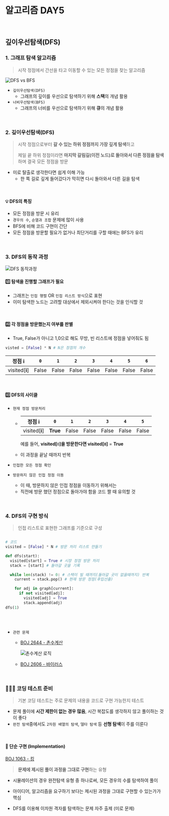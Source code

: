 # 알고리즘 DAY5

<br>

## 깊이우선탐색(DFS)

### 1. 그래프 탐색 알고리즘

> 시작 정점에서 간선을 타고 이동할 수 있는 모든 정점을 찾는 알고리즘

![DFS vs BFS](https://user-images.githubusercontent.com/108653518/184154703-c3ebe5c2-7cb7-4855-ac0c-b60503e503ea.jpg)

- `깊이우선탐색(DFS) `
  -  그래프의 깊이를 우선으로 탐색하기 위해 **스택**의 개념 활용
- `너비우선탐색(BFS)`
  - 그래프의 너비를 우선으로 탐색하기 위해 **큐**의 개념 활용

 <br>

### 2. 깊이우선탐색(DFS)

> 시작 정점으로부터 **갈 수 있는 하위 정점까지 가장 깊게 탐색**하고
>
> 제일 끝 하위 정점이라면 **마지막 갈림길(이전 노드)로 돌아와서 다른 정점을 탐색**하며 결국 모든 정점을 방문

- 미로 탈출로 생각한다면 쉽게 이해 가능
  - 한 쪽 길로 깊게 들어갔다가 막히면 다시 돌아와서 다른 길을 탐색

<br>

#### 💡 DFS의 특징

- 모든 정점을 방문 시 유리
- `경우의 수`, `순열과 조합` 문제에 많이 사용
- BFS에 비해 코드 구현이 간단
- 모든 정점을 방문할 필요가 없거나 최단거리를 구할 때에는 BFS가 유리

<br>

### 3. DFS의 동작 과정

![DFS 동작과정](https://user-images.githubusercontent.com/108653518/184154695-f7a84fcc-f1d3-48d7-9fed-600c2bf3a1b7.jpg)

#### 1️⃣ **탐색을 진행할 그래프가 필요**

- 그래프는 `인접 행렬` OR  `인접 리스트 방식`으로 표현
- 이미 탐색한 노드는 고려할 대상에서 제외시켜야 한다는 것을 인식할 것

<br>

#### 2️⃣ 각 정점을 방문했는지 여부를 판별

- True, False가 아니고 1,0으로 해도 무방, 빈 리스트에 정점을 넣어줘도 됨

```python
visted = [False] * N # N은 정점의 개수
```

|     정점 i     |  `0`  |  `1`  |  `2`  |  `3`  |  `4`  |  `5`  |  `6`  |
| :------------: | :---: | :---: | :---: | :---: | :---: | :---: | :---: |
| visited[**i**] | False | False | False | False | False | False | False |

<br>

#### 3️⃣ DFS의 사이클

- `현재 정점 방문처리`

  - |     정점 i     |   `0`    |  `1`  |  `2`  |  `3`  |  `4`  |  `5`  |
    | :------------: | :------: | :---: | :---: | :---: | :---: | :---: |
    | visited[**i**] | **True** | False | False | False | False | False |

    예를 들어, **visited[**`0`**]**을 방문한다면 **visited[**`0`**]** = **True**

  - 이 과정을 끝날 때까지 반복

- `인접한 모든 정점 확인`
- `방문하지 않은 인접 정점 이동`
  - 이 때, 방문하지 않은 인접 정점을 이동하기 위해서는
  - 직전에 방문 했던 정점으로 돌아가야 함을 코드 짤 때 유의할 것

<br>

### 4. DFS의 구현 방식

> 인접 리스트로 표현한 그래프를 기준으로 구성

```python

# 코드
visited = [False] * N # 방문 처리 리스트 만들기

def dfs(start):
  visited[start] = True # 시장 정점 방문 처리
  stack = [start] # 돌아갈 곳을 기록

  while len(stack) != 0: # 스택이 빌 때까지(돌아갈 곳이 없을때까지) 반복
    current = stack.pop() # 현재 방문 정점(후입선출)

    for adj in graph[current]:
      if not visited[adj]:
        visited[adj] = True
        stack.append(adj)
dfs(1)
        
```

<br>

- `관련 문제`

  - [BOJ 2644 - 촌수계산](https://www.acmicpc.net/problem/2644)

    ![촌수계산 로직](https://user-images.githubusercontent.com/108653518/184154689-a0e25df2-2d1f-49bf-850e-b077c8735e0d.jpg)

  - [BOJ 2606 - 바이러스](https://www.acmicpc.net/problem/2606)

<br>

### 👩🏻‍💻 코딩 테스트 준비

> 기본 코딩 테스트는 주로 문제의 내용을 코드로 구현 가능한지 테스트

- 문제 풀이에 **시간 제한이 없는 경우 많음**, 시간 복잡도를 생각하지 않고 풀이하는 것이 좋다
- `완전 탐색`중에서도 `2차원 배열의 탐색`, `델타 탐색` 등 **선형 탐색**이 주를 이룬다

<br>

#### 🔗 단순 구현 (Implementation)

[BOJ 1063 - 킹](https://www.acmicpc.net/problem/1063)

> **문제에 제시된 풀이 과정을 그대로 구현**하는 유형

- 시뮬레이션의 경우 완전탐색 유형 중 하나로써, 모든 경우의 수를 탐색하여 풀이
- 아이디어, 알고리즘을 요구하기 보다는 제시된 과정을 그대로 구현할 수 있는가가 핵심

- DFS를 이용해 이차원 격자를 탐색하는 문제 자주 출제 (미로 문제)

<br>



